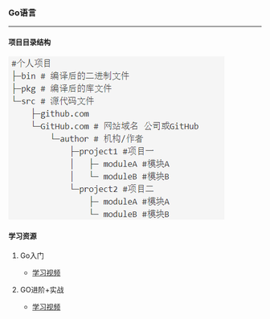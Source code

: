 ### Go语言

---

#### **项目目录结构**
![项目结构](./doc/image/xijg.png)
  
#### **学习资源**   
1. Go入门
   - [学习视频](https://www.bilibili.com/video/BV1h7411x7JB?p=14)        
  
2. GO进阶+实战
   - [学习视频](https://www.bilibili.com/video/bv1FV411r7m8/?spm_id_from=333.788.b_636f6d6d656e74.26)      
   
   